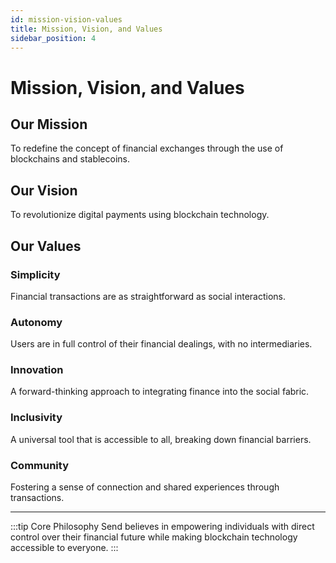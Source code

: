 ```yaml
---
id: mission-vision-values
title: Mission, Vision, and Values
sidebar_position: 4
---
```


# Mission, Vision, and Values

## Our Mission
To redefine the concept of financial exchanges through the use of blockchains and stablecoins.

## Our Vision
To revolutionize digital payments using blockchain technology.

## Our Values

### Simplicity
Financial transactions are as straightforward as social interactions.

### Autonomy
Users are in full control of their financial dealings, with no intermediaries.

### Innovation
A forward-thinking approach to integrating finance into the social fabric.

### Inclusivity
A universal tool that is accessible to all, breaking down financial barriers.

### Community
Fostering a sense of connection and shared experiences through transactions.

---

:::tip Core Philosophy
Send believes in empowering individuals with direct control over their financial future while making blockchain technology accessible to everyone.
:::